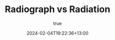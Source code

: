 ---
title: "Radiograph vs Radiation"
date: 2024-02-04T19:22:36+13:00
draft: true
categories: []
tags: []
description: ""
images: ["/img/blog/dentistry-101/rank-your-smile.png"]
ads: true
# htmlScripts: []
author:
    prefix: "Dr"
    firstName: "Keertana"
    lastName: "Gollahalli"
    honorarySuffix: "DMD"
    jobTitle: "Dental Assistant"
    email: "keertana@gollahalli.com"
    addressCity: "Auckland"
    addressCountry: "New Zealand"
sitemap:
    priority: 0.8
    changeFreq: monthly
# siteMapImages:
#   - imageLoc: ""
#     imageCaption: ""
---